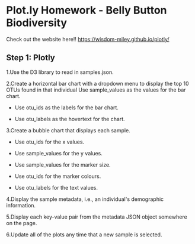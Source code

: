 # Plot.ly Homework - Belly Button Biodiversity
Check out the website here!! https://wisdom-miley.github.io/plotly/
## Step 1: Plotly
1.Use the D3 library to read in samples.json.

2.Create a horizontal bar chart with a dropdown menu to display the top 10 OTUs found in that individual
Use sample_values as the values for the bar chart.

- Use otu_ids as the labels for the bar chart.

- Use otu_labels as the hovertext for the chart.

3.Create a bubble chart that displays each sample.



- Use otu_ids for the x values.


- Use sample_values for the y values.


- Use sample_values for the marker size.


- Use otu_ids for the marker colours.


- Use otu_labels for the text values.

4.Display the sample metadata, i.e., an individual's demographic information.


5.Display each key-value pair from the metadata JSON object somewhere on the page.

6.Update all of the plots any time that a new sample is selected.



